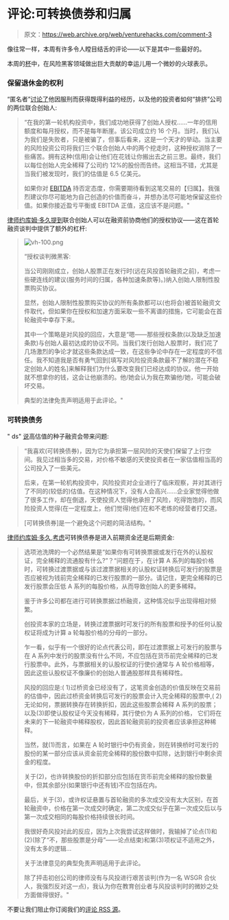 # 评论:可转换债券和归属

> 原文：<https://web.archive.org/web/venturehacks.com/comment-3>

像往常一样，本周有许多令人瞠目结舌的评论——以下是其中一些最好的。

本周的[杯](https://web.archive.org/web/20221006042333/http://venturehacks.com/articles/mug)中，在风险黑客领域做出巨大贡献的幸运儿用一个微妙的火球表示。

### 保留退休金的权利

“匿名者”[讨论了](https://web.archive.org/web/20221006042333/http://venturehacks.com/articles/get-vested-for-time-served#comment-218)他因服刑而获得既得利益的经历，以及他的投资者如何“排挤”公司的两位联合创始人:

> “在我的第一轮机构投资中，我们成功地获得了创始人授权……一年的信用额度和每月授权，而不是每年断崖。该公司成立约 16 个月。当时，我们认为我们是失败者，只是被骗了，但事后看来，这是一个天才的举动。当主要的风险投资公司将我们三个联合创始人中的两个挖走时，这种授权消除了一些痛苦。拥有这种(信用)会让他们在花钱让你搬出去之前三思。最终，我们以每位创始人完全稀释了公司约 12%的股份而告终。这相当不错，尤其是当我们被发现时，我们的估值是 6.5 亿美元。
> 
> 如果你对 [EBITDA](https://web.archive.org/web/20221006042333/http://en.wikipedia.org/wiki/EBITDA) 持否定态度，你需要期待看到这笔交易的【归属】。我强烈建议你尽可能地为自己创造的价值而奋斗，并想办法尽可能地保留这些价值。如果你接近盈亏平衡或 EBITDA 正值，这应该不是问题。"

[律师约库姆·多久](https://web.archive.org/web/20221006042333/http://www.startupcompanylawyer.com/)[提到](https://web.archive.org/web/20221006042333/http://venturehacks.com/articles/vesting-microhacks#comment-206)联合创始人可以在融资前协商他们的授权协议——这在首轮融资谈判中提供了额外的杠杆:

> ![vh-100.png](img/a326b7d9cc065db3aa065d88328fc7e6.png)
> 
> “授权谈判微黑客:
> 
> 当公司刚刚成立，创始人股票正在发行时(远在风投首轮融资之前)，考虑一些硬连线的建议(服务时间的归属，各种加速条款等)。)纳入创始人限制性股票购买协议。
> 
> 显然，创始人限制性股票购买协议的所有条款都可以(也将会)被首轮融资文件取代，但如果你在授权和加速方面采取一些不离谱的措施，它可能会在首轮融资中幸存下来。
> 
> 其中一个策略是对风投的回应，大意是“嗯——那些授权条款(以及缺乏加速条款)与创始人最初达成的协议不同。当我们发行创始人股票时，我们花了几场激烈的争论才就这些条款达成一致，在这些争论中存在一定程度的不信任。我不知道我是否有勇气回到[填写对风险投资条款最不了解的潜在不稳定创始人的姓名]来解释我们为什么要改变我们已经达成的协议。他一开始就不想拿你的钱，这会让他崩溃的。他/她会认为我在欺骗他/她，可能会破坏交易。
> 
> 典型的法律免责声明适用于此评论。"

### 可转换债务

" ds" [说](https://web.archive.org/web/20221006042333/http://venturehacks.com/articles/debt-or-equity#comment-260)高估值的种子融资会带来问题:

> “我喜欢(可转换债券)，因为它为承担第一层风险的天使们保留了上行空间。我见过相当多的交易，对价格不敏感的天使投资者在一家估值相当高的公司投入了一些美元。
> 
> 后来，在第一轮机构投资中，风险投资对企业进行了临床观察，并对其进行了不同的(较低的)估值。在这种情况下，没有人会高兴……企业家觉得他做了很多工作，却在倒退，天使投资人觉得他承担了风险，吃得饱饱的，而风险投资人觉得(在一定程度上，他们觉得)他们在和不老练的经营者打交道。
> 
> [可转换债券]是一个避免这个问题的简洁结构。"

[律师约库姆·多久](https://web.archive.org/web/20221006042333/http://www.startupcompanylawyer.com/),[考虑](https://web.archive.org/web/20221006042333/http://venturehacks.com/articles/option-pool-shuffle#comment-194)可转换债券是进入前期资金还是后期资金:

> 选项池洗牌的一个必然结果是“如果你有可转换票据或发行在外的认股权证，完全稀释的流通股有什么?”？“问题在于，在计算 A 系列的每股价格时，可转换过渡票据或与该过渡票据相关的认股权证转换后可发行的股票是否应被视为钱前完全稀释的已发行股票的一部分。请记住，更完全稀释的已发行股票会压低 A 系列的每股价格，从而导致创始人的更多稀释。
> 
> 鉴于许多公司都在进行可转换票据过桥融资，这种情况似乎出现得相对频繁。
> 
> 创投资本家的立场是，转换过渡票据时可发行的所有股票和授予的任何认股权证将成为计算 a 轮每股价格的分母的一部分。
> 
> 乍一看，似乎有一个很好的论点代表公司，即在过渡票据上可发行的股票与在 A 系列中发行的股票没有什么不同，不应包括在货币前完全稀释的已发行股票中。此外，与票据相关的认股权证的行使价通常与 A 轮价格相等，因此这些认股权证不像廉价的创始人普通股那样具有稀释性。
> 
> 风投的回应是:( 1)过桥资金已经没有了，这笔资金创造的价值反映在交易前的估值中，因此过桥资金转换后可发行的股票会计入完全稀释的股票中,( 2)无论如何，票据转换存在转换折扣，因此这些股票会稀释 A 系列的股票；以及(3)即使认股权证今天没有稀释，其行使价为 A 系列的价格， 它们将在未来的下一轮融资中稀释股权，因此首轮融资前的投资者应该承担这种稀释。
> 
> 当然，就(1)而言，如果在 A 轮时银行中仍有资金，则在转换桥时可发行的股份的某一部分应该从资金前完全稀释的股份数中扣除，达到银行中剩余资金的程度。
> 
> 关于(2)，也许转换股份的折扣部分应包括在货币前完全稀释的股份数量中，但其余部分(如果银行中还有钱)不应包括在内。
> 
> 最后，关于(3)，或许权证悬置与首轮融资的多次成交没有太大区别，在首轮融资中，价格在第一次成交时确定，第二次成交似乎在第一次成交后以与第一次成交相同的每股价格持续很长时间。
> 
> 我很好奇风投对此的反应，因为上次我尝试这样做时，我输掉了论点(1)和(2)(除了“不，那些股票是分母”——论点结束)和第(3)项权证不适用之外，没有太多的逻辑…
> 
> 关于法律意见的典型免责声明适用于此评论。
> 
> 除了抨击初创公司的律师没有与风投进行艰苦谈判(作为一名 WSGR 合伙人，我强烈反对这一点)，我认为你在教育创业者与风投谈判时的微妙之处方面做得很好。"

不要让我们阻止你订阅我们的[评论 RSS 源](https://web.archive.org/web/20221006042333/http://feeds.venturehacks.com/venturehackscomments)。